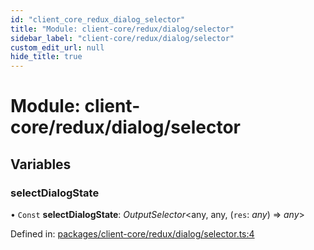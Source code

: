 ```yaml
---
id: "client_core_redux_dialog_selector"
title: "Module: client-core/redux/dialog/selector"
sidebar_label: "client-core/redux/dialog/selector"
custom_edit_url: null
hide_title: true
---
```


# Module: client-core/redux/dialog/selector

## Variables

### selectDialogState

• `Const` **selectDialogState**: *OutputSelector*<any, any, (`res`: *any*) => *any*\>

Defined in: [packages/client-core/redux/dialog/selector.ts:4](https://github.com/xr3ngine/xr3ngine/blob/5a0f83ed8/packages/client-core/redux/dialog/selector.ts#L4)
